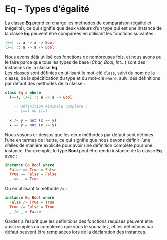 # **Eq – Types d’égalité**  
La classe **Eq** prend en charge les méthodes de comparaison (égalité et inégalité), ce qui signifie que deux valeurs d’un type qui est une instance de la classe **Eq** peuvent être comparées en utilisant les fonctions suivantes :

```haskell
(==) :: a -> a -> Bool
(/=) :: a -> a -> Bool
```
Nous avons déjà utilisé ces fonctions de nombreuses fois, et nous avons pu le faire parce que tous les types de base (*Char, Bool, Int...*) sont des instances de la classe **Eq**.  
Les classes sont définies en utilisant le mot-clé `class`, suivi du nom de la classe, de la spécification du type et du mot-clé `where`, suivi des définitions par défaut des méthodes de la classe :

```haskell
class Eq a where
  (==), (/=) :: a -> a -> Bool
  
    -- Définition minimale complète :
    -- (==) ou (/=)
    
  x /= y = not (x == y)
  x == y = not (x /= y)
```
Nous voyons ci-dessus que les deux méthodes par défaut sont définies l’une en termes de l’autre, ce qui signifie que nous devons définir l’une d’elles de manière explicite pour avoir une définition complète pour une instance. Par exemple, le type **Bool** peut être rendu instance de la classe **Eq** avec :

```haskell
instance Eq Bool where
  False == True = False
  True == False = False
  _ == _ = True
```

Ou en utilisant la méthode `/=` :

```haskell
instance Eq Bool where
  False /= True = True
  True /= False = True
  _ /= _ = False
```
Gardez à l’esprit que les définitions des fonctions requises peuvent être aussi simples ou complexes que vous le souhaitez, et les définitions par défaut peuvent être remplacées lors de la déclaration des instances.
